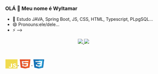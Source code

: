 ###  OLÁ 👋 Meu nome é Wyltamar


- 🔭 Estudo JAVA, Spring Boot, JS, CSS, HTML, Typescript, PLpgSQL... 
- 😄 Pronouns:ele/dele...
- ⚡ 
-->


<div align="center">
  <a href="https://github.com/wyltamar">
  <img height="180em" src="https://github-readme-stats.vercel.app/api?username=wyltamar&show_icons=true&theme=dark&include_all_commits=true&count_private=true"/>
  <img height="180em" src="https://github-readme-stats.vercel.app/api/top-langs/?username=wyltamar&layout=compact&langs_count=7&theme=dark"/>
</div>
  
  
 ##
  
<div style="display: inline_block"><br>
  <img align="center" alt="Rafa-Js" height="30" width="40" src="https://raw.githubusercontent.com/devicons/devicon/master/icons/javascript/javascript-plain.svg">
  
  <img align="center" alt="Rafa-HTML" height="30" width="40" src="https://raw.githubusercontent.com/devicons/devicon/master/icons/html5/html5-original.svg">
  <img align="center" alt="Rafa-CSS" height="30" width="40" src="https://raw.githubusercontent.com/devicons/devicon/master/icons/css3/css3-original.svg"
</div>
